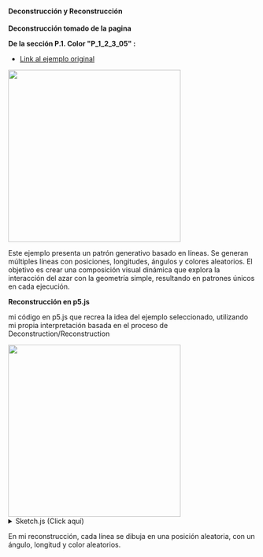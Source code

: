 #### Deconstrucción y Reconstrucción

**Deconstrucción tomado de la pagina**

**De la sección P.1. Color "P_1_2_3_05" :**

- [Link al ejemplo original](http://www.generative-gestaltung.de/2/sketches/?01_P/P_1_2_3_05)

<img src="https://github.com/user-attachments/assets/25aa244e-1607-4c7f-b006-9786c2090ba3" width="350">

Este ejemplo presenta un patrón generativo basado en líneas. Se generan múltiples líneas con posiciones, longitudes, ángulos y colores aleatorios. El objetivo es crear una composición visual dinámica que explora la interacción del azar con la geometría simple, resultando en patrones únicos en cada ejecución.

**Reconstrucción en p5.js**

mi código en p5.js que recrea la idea del ejemplo seleccionado, utilizando mi propia interpretación basada en el proceso de Deconstruction/Reconstruction 

<img src="https://media2.giphy.com/media/v1.Y2lkPTc5MGI3NjExeXZsb3FmN2N0Znl2a3JzZ25vb2wyOXZvYWVyMmR1cTNiYXlibnN0dSZlcD12MV9pbnRlcm5hbF9naWZfYnlfaWQmY3Q9Zw/o7ei3UzxSSC4MbIKWG/giphy.gif" width="350">

<details>
  <summary>Sketch.js (Click aquí)</summary>
  
  ```js
  function setup() {
  createCanvas(800, 600);
  background(255);
  noLoop(); // Dibujar una sola vez para obtener un patrón fijo
}

function draw() {
  // Generamos 100 líneas aleatorias
  for (let i = 0; i < 100; i++) {
    // Posición de inicio aleatoria
    let x = random(width);
    let y = random(height);
    
    // Ángulo aleatorio entre 0 y 2*PI
    let angle = random(TWO_PI);
    
    // Longitud aleatoria entre 20 y 150 píxeles
    let len = random(20, 150);
    
    // Color aleatorio para el trazo
    stroke(random(255), random(255), random(255));
    
    // Grosor del trazo aleatorio entre 1 y 5
    strokeWeight(random(1, 5));
    
    // Dibujar la línea
    line(x, y, x + cos(angle) * len, y + sin(angle) * len);
  }
}

// Al presionar el mouse se redibuja el patrón
function mousePressed() {
  redraw();
}

  ```
  
</details>

En mi reconstrucción, cada línea se dibuja en una posición aleatoria, con un ángulo, longitud y color aleatorios.

